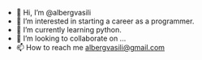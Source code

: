 - 👋 Hi, I’m @albergvasili
- 👀 I’m interested in starting a career as a programmer.
- 🌱 I’m currently learning python.
- 💞️ I’m looking to collaborate on ...
- 📫 How to reach me albergvasili@gmail.com

<!---
albergvasili/albergvasili is a ✨ special ✨ repository because its `README.md` (this file) appears on your GitHub profile.
You can click the Preview link to take a look at your changes.
--->
